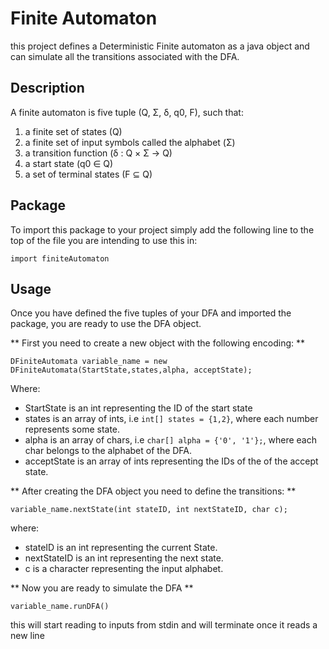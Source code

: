 # Finite Automaton
this project defines a Deterministic Finite automaton as a java object and can simulate all the transitions associated with the DFA.

## Description

A finite automaton is five tuple (Q, Σ, δ, q0, F), such that:
 
1. a finite set of states (Q)
2. a finite set of input symbols called the alphabet (Σ)
3. a transition function (δ : Q × Σ → Q)
4. a start state (q0 ∈ Q)
5. a set of terminal states (F ⊆ Q)

## Package

To import this package to your project simply add the following line to the top of the file you are intending to use this in:
 
`import finiteAutomaton`

## Usage

Once you have defined the five tuples of your DFA and imported the package, you are ready to use the DFA object.

** First you need to create a new object with the following encoding: **

`DFiniteAutomata variable_name = new DFiniteAutomata(StartState,states,alpha, acceptState);`

Where:

- StartState is an int representing the ID of the start state
- states is an array of ints, i.e `int[] states = {1,2}`, where each number represents some state. 
- alpha is an array of chars,  i.e `char[] alpha = {'0', '1'};`, where each char belongs to the alphabet of the DFA.
- acceptState is an array of ints representing the IDs of the of the accept state.

** After creating the DFA object you need to define the transitions: ** 

`variable_name.nextState(int stateID, int nextStateID, char c);`

where: 

- stateID is an int representing the current State.
- nextStateID is an int representing the next state.
- c is a character representing the input alphabet.

** Now you are ready to simulate the DFA **

`variable_name.runDFA()`

this will start reading to inputs from stdin and will terminate once it reads a new line
